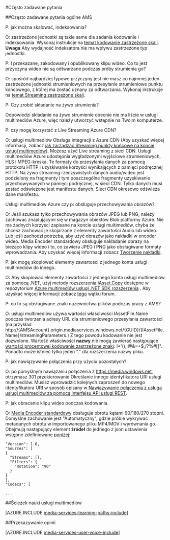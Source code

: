 <properties 
    pageTitle="Często zadawane pytania | Microsoft Azure" 
    description="Często zadawane pytania" 
    services="media-services" 
    documentationCenter="" 
    authors="Juliako" 
    manager="erikre" 
    editor=""/>

<tags 
    ms.service="media-services" 
    ms.workload="media" 
    ms.tgt_pltfrm="na" 
    ms.devlang="na" 
    ms.topic="article" 
    ms.date="09/19/2016" 
    ms.author="juliako"/>


#<a name="frequently-asked-questions"></a>Często zadawane pytania

##<a name="general-ams-faqs"></a>Często zadawane pytania ogólne AMS

P: jak można skalować, indeksowania?

O: zastrzeżone jednostki są takie same dla zadania kodowanie i indeksowania. Wykonaj instrukcje na [temat kodowanie zastrzeżone skali](media-services-scale-media-processing-overview.md). **Uwaga** Aby wydajność indeksatora nie ma wpływu zastrzeżone typ jednostki.

P: I przekazane, zakodowany i opublikowany klipu wideo. Co to jest przyczyna wideo nie są odtwarzane podczas próby strumienia go?

O: spośród najbardziej typowe przyczyny jest nie masz co najmniej jeden zastrzeżone jednostki strumieniowych na przesyłanie strumieniowe punktu końcowego, z której ma zostać uznany za odtwarzania.  Wykonaj instrukcje na [temat Streaming zastrzeżone skali](media-services-portal-scale-streaming-endpoints.md).

P: Czy zrobić składanie na żywo strumienia?

Odpowiedzi składanie na żywo strumienie obecnie nie ma liście w usługi multimediów Azure, więc należy utworzyć wstępnie na Twoim komputerze.

P: czy mogę korzystać z Live Streaming Azure CDN?

O: usługi multimediów Obsługa integracji z Azure CDN (Aby uzyskać więcej informacji, zobacz [jak zarządzać Streaming punkty końcowe na koncie usługi multimediów](media-services-portal-manage-streaming-endpoints.md)).  Możesz użyć Live streaming z sieci CDN. Usługi multimediów Azure udostępnia wygładzonymi wyjściowe strumieniowych, HLS i MPEG-kreska. Te formaty do przesyłania danych za pomocą protokołu HTTP i uzyskiwanie korzyści wynikających z pamięci podręcznej HTTP. Na żywo streaming rzeczywistych danych audio/wideo jest podzielony na fragmenty i tym poszczególne fragmenty uzyskiwanie przechowywanych w pamięci podręcznej, w sieci CDN. Tylko danych musi zostać odświeżone jest manifestu danych. Sieci CDN okresowo odświeża dane manifestu.

Usługi multimediów Azure czy p: obsługuje przechowywania obrazów?

O: Jeśli szukasz tylko przechowywania obrazów JPEG lub PNG, należy zachować znajdującymi się w magazyn obiektów Blob platformy Azure. Nie ma żadnych korzyści zapisane na koncie usługi multimediów, chyba że chcesz zachować je skojarzone z elementy zawartości Audio lub wideo. Lub jeśli zachodzi potrzeba, aby użyć obrazów jako nakładki w encoder wideo. Media Encoder standardowy obsługuje nakładanie obrazy na bieżąco klipy wideo i to, co zawiera JPEG i PNG jako obsługiwane formaty wprowadzania. Aby uzyskać więcej informacji zobacz [Tworzenie nakładki](media-services-custom-mes-presets-with-dotnet.md#overlay).

P: jak mogę skopiować elementy zawartości z jednego konta usługi multimediów do innego.

O: Aby skopiować elementy zawartości z jednego konta usługi multimediów za pomocą .NET, użyj metody rozszerzenia [IAsset.Copy](https://github.com/Azure/azure-sdk-for-media-services-extensions/blob/dev/MediaServices.Client.Extensions/IAssetExtensions.cs#L354) dostępne w repozytorium [Azure multimediów usługi .NET SDK rozszerzenia](https://github.com/Azure/azure-sdk-for-media-services-extensions/) . Aby uzyskać więcej informacji zobacz [tego](https://social.msdn.microsoft.com/Forums/azure/28912d5d-6733-41c1-b27d-5d5dff2695ca/migrate-media-services-across-subscription?forum=MediaServices) wątku forum.

P: co to są obsługiwane znaki nazewnictwa plików podczas pracy z AMS?

O: usługi multimediów używa wartości właściwości IAssetFile.Name podczas tworzenia adresy URL dla strumieniowego przesyłania zawartości (na przykład http://{AMSAccount}.origin.mediaservices.windows.net/{GUID}/{IAssetFile.Name}/streamingParameters.) Z tego powodu kodowanie nie jest dozwolone. Wartość właściwości **nazwy** nie mogą zawierać następujące [wartości procentowej kodowanie zastrzeżone znaki](http://en.wikipedia.org/wiki/Percent-encoding#Percent-encoding_reserved_characters): !*'();:@&=+$,/?%#[]". Ponadto może istnieć tylko jeden "." dla rozszerzenia nazwy pliku.


P: jak nawiązywanie połączenia przy użyciu pozostałych?

O: po pomyślnym nawiązaniu połączenia z https://media.windows.net, otrzymasz 301 przekierowanie Określanie innego identyfikatora URI usługi multimediów. Musisz wprowadzić kolejnych zaproszeń do nowego identyfikatora URI w sposób opisany w [Nawiązywanie połączenia z usługą usługi multimediów za pomocą interfejsu API usługi REST](media-services-rest-connect-programmatically.md). 


P: jak obracanie klipu wideo podczas kodowania.

O: [Media Encoder standardowy](media-services-dotnet-encode-with-media-encoder-standard.md) obsługuje obrotu kątami 90/180/270 stopni. Domyślne zachowanie jest "Automatyczny", gdzie próbie wykrywać metadanych obrotu w importowanego pliku MP4/MOV i wyrównania go. Obejmują następujący element **źródeł** do jednego z json ustawienia wstępne zdefiniowane [poniżej](http://msdn.microsoft.com/library/azure/mt269960.aspx):
    
    "Version": 1.0,
    "Sources": [
    {
      "Streams": [],
      "Filters": {
        "Rotation": "90"
      }
    }
    ],
    "Codecs": [
    
    ...




##<a name="media-services-learning-paths"></a>Ścieżek nauki usługi multimediów

[AZURE.INCLUDE [media-services-learning-paths-include](../../includes/media-services-learning-paths-include.md)]

##<a name="provide-feedback"></a>Przekazywanie opinii

[AZURE.INCLUDE [media-services-user-voice-include](../../includes/media-services-user-voice-include.md)]

